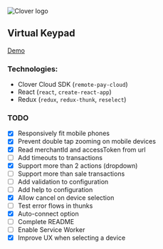 ![Clover logo](https://www.clover.com/assets/images/public-site/press/clover_primary_gray_rgb.png)

## Virtual Keypad

[Demo](https://jwhitted-clover.github.io/virtual-keypad/)

### Technologies:

- Clover Cloud SDK (`remote-pay-cloud`)
- React (`react`, `create-react-app`)
- Redux (`redux`, `redux-thunk`, `reselect`)

### TODO

- [x] Responsively fit mobile phones
- [x] Prevent double tap zooming on mobile devices
- [x] Read merchantId and accessToken from url
- [ ] Add timeouts to transactions
- [x] Support more than 2 actions (dropdown)
- [ ] Support more than sale transactions
- [ ] Add validation to configuration
- [ ] Add help to configuration
- [x] Allow cancel on device selection
- [ ] Test error flows in thunks
- [x] Auto-connect option
- [ ] Complete README
- [ ] Enable Service Worker
- [x] Improve UX when selecting a device
